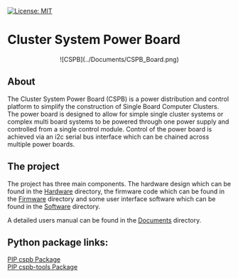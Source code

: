 [![License: MIT](https://img.shields.io/github/license/mashape/apistatus.svg)](https://github.com/tobozo/M5Stack-SD-Updater/blob/master/LICENSE)

# Cluster System Power Board

<center>![CSPB](../Documents/CSPB_Board.png)</center>

## About

The Cluster System Power Board (CSPB) is a power distribution and control platform to simplify the construction of Single Board Computer Clusters. The power board is designed to allow for simple single cluster systems or complex multi board systems to be powered through one power supply and controlled from a single control module. Control of the power board is achieved via an i2c serial bus interface which can be chained across multiple power boards.
<br />

## The project
The project has three main components. The hardware design which can be found in the [Hardware](/Hardware) directory, the firmware code which can be found in the [Firmware](/Firmware) directory and some user interface software which can be found in the [Software](/Software) directory.

A detailed users manual can be found in the [Documents](\Documents)
 directory.
## Python package links:

[PIP cspb Package](https://pypi.org/project/cspb/)
<br />
[PIP cspb-tools Package](https://pypi.org/project/cspb-tools/)

